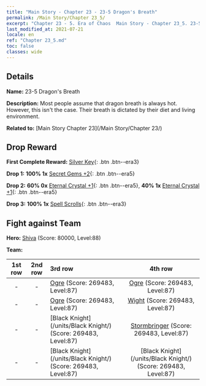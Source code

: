 ```yaml
---
title: "Main Story - Chapter 23 - 23-5 Dragon's Breath"
permalink: /Main Story/Chapter 23_5/
excerpt: "Chapter 23 - 5. Era of Chaos  Main Story - Chapter 23_5. 23-5 Dragon's Breath"
last_modified_at: 2021-07-21
locale: en
ref: "Chapter 23_5.md"
toc: false
classes: wide
---
```


## Details

 **Name:** 23-5 Dragon's Breath

 **Description:** Most people assume that dragon breath is always hot. However, this isn't the case. Their breath is dictated by their diet and living environment.

 **Related to:** [Main Story Chapter 23](/Main Story/Chapter 23/)

## Drop Reward

 **First Complete Reward:** [Silver Key](/Items/con_693/){: .btn .btn--era3}

 **Drop 1:** **100% 1x** [Secret Gems +2](/Items/mat_79/){: .btn .btn--era5}

 **Drop 2:** **60% 0x** [Eternal Crystal +1](/Items/mat_73/){: .btn .btn--era5}, **40% 1x** [Eternal Crystal +1](/Items/mat_73/){: .btn .btn--era5}

 **Drop 3:** **100% 1x** [Spell Scrolls](/Items/con_694/){: .btn .btn--era3}


## Fight against Team
 **Hero:** [Shiva](/heroes/Shiva/) (Score: 80000, Level:88)

 **Team:**


  | 1st row | 2nd row | 3rd row | 4th row |
  |:----:|:----:|:----|:----:|
  | - | - | [Ogre](/units/Ogre/) (Score: 269483, Level:87)  | [Ogre](/units/Ogre/) (Score: 269483, Level:87)  |
  | - | - | [Ogre](/units/Ogre/) (Score: 269483, Level:87)  | [Wight](/units/Wight/) (Score: 269483, Level:87)  |
  | - | - | [Black Knight](/units/Black Knight/) (Score: 269483, Level:87)  | [Stormbringer](/units/Stormbringer/) (Score: 269483, Level:87)  |
  | - | - | [Black Knight](/units/Black Knight/) (Score: 269483, Level:87)  | [Black Knight](/units/Black Knight/) (Score: 269483, Level:87)  |


